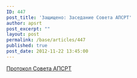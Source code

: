 ```yaml
---
ID: 447
post_title: 'Защищено: Заседание Совета АПСРТ'
author: apsrt
post_excerpt: ""
layout: post
permalink: /base/articles/447
published: true
post_date: 2012-11-22 13:45:00
---
```

<a href="http://www.apsrt.ru/docs/sovet98.doc"><span style="text-decoration:underline;"> Протокол Совета АПСРТ  </span></a>
